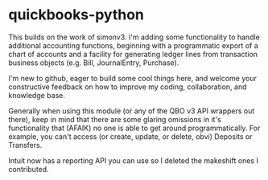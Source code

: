 quickbooks-python
=================

This builds on the work of simonv3. I'm adding some functionality to handle additional accounting functions,
beginning with a programmatic export of a chart of accounts and a facility for generating ledger lines from transaction business objects (e.g. Bill, JournalEntry, Purchase).

I'm new to github, eager to build some cool things here, and welcome your constructive feedback on how to
improve my coding, collaboration, and knowledge base.

Generally when using this module (or any of the QBO v3 API wrappers out there), keep in mind that there are some glaring omissions in it's functionality that (AFAIK) no one is able to get around programmatically. For example, you can't access (or create, update, or delete, obvi) Deposits or Transfers.

Intuit now has a reporting API you can use so I deleted the makeshift ones I contributed.
